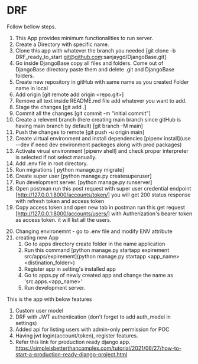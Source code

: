 # DRF
Follow bellow steps. 
1. This App provides minimum functionalities to run server.
2. Create a Directory with specific name.
3. Clone this app with whatever the branch you needed [git clone -b DRF_ready_to_start git@github.com:sanjaygd/DjangoBase.git] 
4. Go inside DjangoBase copy all files and folders. Come out of DjangoBase directory paste them and delete .git and DjangoBase folders.
5. Create new repository in gitHub with same name as you created Folder name in local 
6. Add origin [git remote add origin <repo.git>]
7. Remove all text inside README.md file add whatever you want to add.
8. Stage the changes [git add .]
9. Commit all the changes [git commit -m "initial commit"]
10. Create a relevent branch (here creating main branch since gitHub is having main branch by default) [git branch -M main]
11. Push the changes to remote [git push -u origin main]
12. Create virtual environment and install dependencies [pipenv install](use --dev if need dev environment packeges along with prod packages)
13. Activate virual environment [pipenv shell] and check proper interpreter is selected if not select manually.
14. Add .env file in root directory.
15. Run migrations [ python manage.py migrate]
16. Create super user [python manage.py createsuperuser]
17. Run development server. [python manage.py runserver]
18. Open postman run this post request with super user credential endpoint [http://127.0.0.1:8000/accounts/token/] you will get 200 status response with refresh token and access token
19. Copy access token and open new tab in postman run this get request [http://127.0.0.1:8000/accounts/users/] with Autherization's bearer token as access token. it will list all the users.

<!-- Optional use case -->
20. Changing environemnt - go to .env file and modify ENV attribute
21. creating new App
    1. Go to apps directory create folder in the name application
    2. Run this command [python manage.py startapp expirement src/apps/expirement](python manage.py startapp <app_name> <distination_folder>)
    3. Register app in setting's installed app
    4. Go to apps.py of newly created app and change the name as 'src.apps.<app_name>'
    5. Run development server.


This is the app with below features
1. Custom user model
2. DRF with JWT authentication (don't forget to add auth_medel in settings)
3. Added api for listing users with admin-only permission for POC
4. Having jwt login(account/token), register features.
5. Refer this link for production ready django app.
    https://simpleisbetterthancomplex.com/tutorial/2021/06/27/how-to-start-a-production-ready-django-project.html

